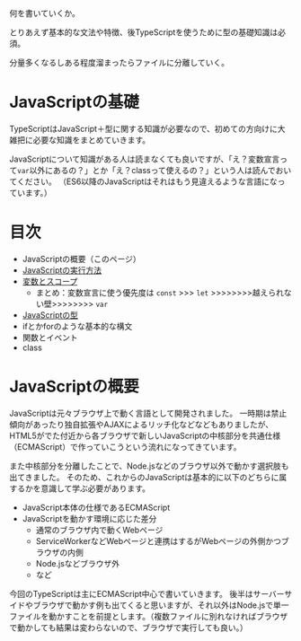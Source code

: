 何を書いていくか。

とりあえず基本的な文法や特徴、後TypeScriptを使うために型の基礎知識は必須。

分量多くなるしある程度溜まったらファイルに分離していく。

# JavaScriptの基礎

TypeScriptはJavaScript＋型に関する知識が必要なので、初めての方向けに大雑把に必要な知識をまとめていきます。

JavaScriptについて知識がある人は読まなくても良いですが、「え？変数宣言って`var`以外にあるの？」とか「え？classって使えるの？」という人は読んでおいてください。
（ES6以降のJavaScriptはそれはもう見違えるような言語になっています。）

# 目次

* JavaScriptの概要（このページ）
* [JavaScriptの実行方法](./Execute.md)
* [変数とスコープ](./Variable.md)
    * まとめ：変数宣言に使う優先度は `const` >>> `let` >>>>>>>>越えられない壁>>>>>>>> `var`
* [JavaScriptの型](./Types.md)
* ifとかforのような基本的な構文
* 関数とイベント
* class

# JavaScriptの概要

JavaScriptは元々ブラウザ上で動く言語として開発されました。
一時期は禁止傾向があったり独自拡張やAJAXによるリッチ化などなどもありましたが、HTML5がでた付近から各ブラウザで新しいJavaScriptの中核部分を共通仕様（ECMAScript）で作っていこうという流れになってきています。

また中核部分を分離したことで、Node.jsなどのブラウザ以外で動かす選択肢も出てきました。
そのため、これからのJavaScriptは基本的に以下のどちらに属するかを意識して学ぶ必要があります。

* JavaScript本体の仕様であるECMAScript
* JavaScriptを動かす環境に応じた差分
    * 通常のブラウザ内で動くWebページ
    * ServiceWorkerなどWebページと連携はするがWebページの外側かつブラウザの内側
    * Node.jsなどブラウザ外
    * など

今回のTypeScriptは主にECMAScript中心で書いていきます。
後半はサーバーサイドやブラウザで動かす例も出てくると思いますが、それ以外はNode.jsで単一ファイルを動かすことを前提とします。（複数ファイルに別れなければブラウザで動かしても結果は変わらないので、ブラウザで実行しても良い。）


